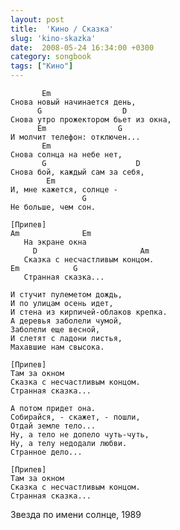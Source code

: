 ```yaml
---
layout: post
title:  'Кино / Сказка'
slug: 'kino-skazka'
date:  2008-05-24 16:34:00 +0300
category: songbook
tags: ["Кино"]
---
```


	       Em
	Снова новый начинается день,
	      G                  D
	Снова утро прожектором бьет из окна,
	      Em                G
	И молчит телефон: отключен...
	       Em
	Снова солнца на небе нет,
	       G                    D
	Снова бой, каждый сам за себя,
		    Em
	И, мне кажется, солнце -
	                G
	Не больше, чем сон.

	[Припев]
	Am              Em
	   На экране окна
		 D                       Am
	   Сказка с несчастливым концом.
	Em            G
	   Странная сказка...

	И стучит пулеметом дождь,
	И по улицам осень идет,
	И стена из кирпичей-облаков крепка.
	А деревья заболели чумой,
	Заболели еще весной,
	И слетят с ладони листья,
	Махавшие нам свысока.

	[Припев]
	Там за окном
	Сказка с несчастливым концом.
	Странная сказка...

	А потом придет она.
	Собирайся, - скажет, - пошли,
	Отдай земле тело...
	Ну, а тело не допело чуть-чуть,
	Ну, а телу недодали любви.
	Странное дело...

	[Припев]
	Там за окном
	Сказка с несчастливым концом.
	Странная сказка...

Звезда по имени солнце, 1989

